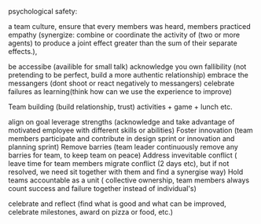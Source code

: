 psychological safety:

a team culture, ensure that every members was heard, members practiced empathy (synergize: 
combine or coordinate the activity of (two or more agents) to produce a joint effect greater than the sum of their separate effects.), 

be accessibe (availible for small talk)
acknowledge you own fallibility (not pretending to be perfect, build a more authentic relationship)
embrace the messangers (dont shoot or react negatively to messangers)
celebrate failures as learning(think how can we use the experience to improve)

Team building (build relationship, trust) activities + game + lunch etc.

align on goal
leverage strengths (acknowledge and take advantage of motivated employee with different skills or abilities)
Foster innovation (team members participate and contribute in design sprint or innovation and planning sprint)
Remove barries (team leader continuously remove any barries for team, to keep team on peace)
Address invevitable conflict ( leave time for team members migrate conflict (2 days etc), but if not resolved, we need sit together with them and find a synergise way)
Hold teams accountable as a unit ( collective ownership, team members always count success and failure together instead of individual's)

celebrate and reflect (find what is good and what can be improved, celebrate milestones, award on pizza or food, etc.)